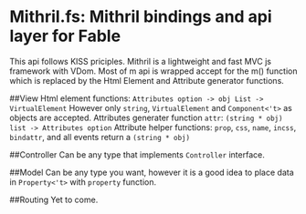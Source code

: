 Mithril.fs: Mithril bindings and api layer for Fable
======
This api follows KISS priciples. 
Mithril is a lightweight and fast MVC js framework with VDom.
Most of m api is wrapped accept for the m() function which is replaced by the Html Element and Attribute generator functions.


##View
Html element functions: `Attributes option -> obj List -> VirtualElement` However only `string`, `VirtualElement` and `Component<'t>` as objects are accepted.
Attributes generater function `attr`:  `(string * obj) list -> Attributes option`
Attribute helper functions: `prop`, `css`, `name`, `incss`, `bindattr`, and all events return a `(string * obj)`

##Controller
Can be any type that implements `Controller` interface.

##Model
Can be any type you want, however it is a good idea to place data in `Property<'t>` with `property` function.

##Routing
Yet to come.
